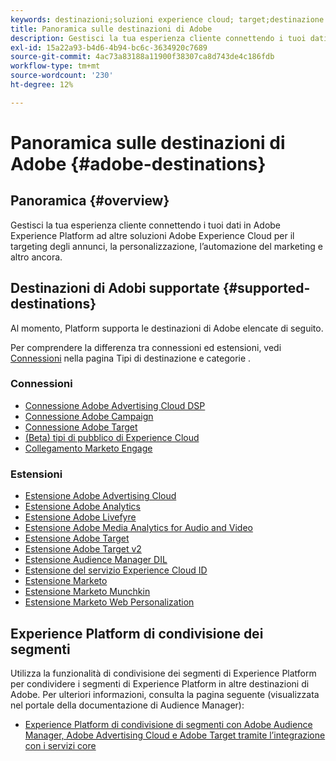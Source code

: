 ```yaml
---
keywords: destinazioni;soluzioni experience cloud; target;destinazione target; ad cloud; advertising cloud; audience manager; destinazione adobe target; target; destinazione audience manager;
title: Panoramica sulle destinazioni di Adobe
description: Gestisci la tua esperienza cliente connettendo i tuoi dati in Platform ad altre soluzioni Adobe Experience Cloud per il targeting degli annunci, la personalizzazione, l’automazione del marketing e altro ancora
exl-id: 15a22a93-b4d6-4b94-bc6c-3634920c7689
source-git-commit: 4ac73a83188a11900f38307ca8d743de4c186fdb
workflow-type: tm+mt
source-wordcount: '230'
ht-degree: 12%

---
```


# Panoramica sulle destinazioni di Adobe {#adobe-destinations}

## Panoramica {#overview}

Gestisci la tua esperienza cliente connettendo i tuoi dati in Adobe Experience Platform ad altre soluzioni Adobe Experience Cloud per il targeting degli annunci, la personalizzazione, l’automazione del marketing e altro ancora.

## Destinazioni di Adobi supportate {#supported-destinations}

Al momento, Platform supporta le destinazioni di Adobe elencate di seguito.

Per comprendere la differenza tra connessioni ed estensioni, vedi [Connessioni](../../destination-types.md#connections) nella pagina Tipi di destinazione e categorie .

### Connessioni

* [Connessione Adobe Advertising Cloud DSP](/help/destinations/catalog/advertising/adobe-advertising-cloud-connection.md)
* [Connessione Adobe Campaign](../email-marketing/adobe-campaign.md)
* [Connessione Adobe Target](/help/destinations/catalog/personalization/adobe-target-connection.md)
* [(Beta) tipi di pubblico di Experience Cloud](/help/destinations/catalog/adobe/experience-cloud-audiences.md)
* [Collegamento Marketo Engage](/help/destinations/catalog/adobe/marketo-engage.md)

### Estensioni

* [Estensione Adobe Advertising Cloud](../advertising/adobe-advertising-cloud.md)
* [Estensione Adobe Analytics](../analytics/adobe-analytics.md)
* [Estensione Adobe Livefyre](../social/adobe-livefyre.md)
* [Estensione Adobe Media Analytics for Audio and Video](../analytics/adobe-video-analytics.md)
* [Estensione Adobe Target](../personalization/adobe-target.md)
* [Estensione Adobe Target v2](../personalization/adobe-target-v2.md)
* [Estensione Audience Manager DIL](../data-management/aam-dil-extension.md)
* [Estensione del servizio Experience Cloud ID](../personalization/adobe-ecid.md)
* [Estensione Marketo](../email/marketo.md)
* [Estensione Marketo Munchkin](../email/marketo-munchkin.md)
* [Estensione Marketo Web Personalization](../personalization/marketo-web-personalization.md)

## Experience Platform di condivisione dei segmenti

Utilizza la funzionalità di condivisione dei segmenti di Experience Platform per condividere i segmenti di Experience Platform in altre destinazioni di Adobe. Per ulteriori informazioni, consulta la pagina seguente (visualizzata nel portale della documentazione di Audience Manager):

* [Experience Platform di condivisione di segmenti con Adobe Audience Manager, Adobe Advertising Cloud e Adobe Target tramite l’integrazione con i servizi core](https://experienceleague.adobe.com/docs/audience-manager/user-guide/implementation-integration-guides/integration-experience-platform/aam-aep-audience-sharing.html)
